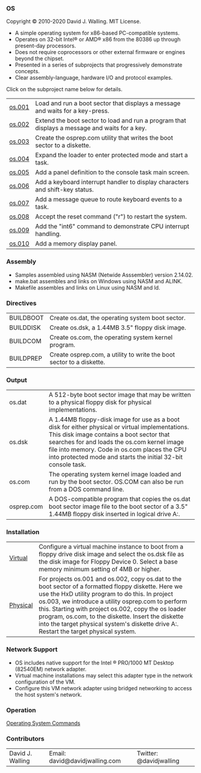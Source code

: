 ### OS

Copyright :copyright: 2010-2020 David J. Walling. MIT License.

- A simple operating system for x86-based PC-compatible systems.
- Operates on 32-bit Intel:registered: or AMD:registered: x86 from the 80386 up through present-day processors.
- Does not require coprocessors or other external firmware or engines beyond the chipset.
- Presented in a series of subprojects that progressively demonstrate concepts.
- Clear assembly-language, hardware I/O and protocol examples.

Click on the subproject name below for details.

<table>
<tr><td><a href="/src/os.001">os.001</a></td><td>Load and run a boot sector that displays a message and waits for a key-press.</td></tr>
<tr><td><a href="/src/os.002">os.002</a></td><td>Extend the boot sector to load and run a program that displays a message and waits for a key.</td></tr>
<tr><td><a href="/src/os.003">os.003</a></td><td>Create the osprep.com utility that writes the boot sector to a diskette.</td></tr>
<tr><td><a href="/src/os.004">os.004</a></td><td>Expand the loader to enter protected mode and start a task.</td></tr>
<tr><td><a href="/src/os.005">os.005</a></td><td>Add a panel definition to the console task main screen.</td></tr>
<tr><td><a href="/src/os.006">os.006</a></td><td>Add a keyboard interrupt handler to display characters and shift-key status.</td></tr>
<tr><td><a href="/src/os.007">os.007</a></td><td>Add a message queue to route keyboard events to a task.</td></tr>
<tr><td><a href="/src/os.008">os.008</a></td><td>Accept the reset command ("r") to restart the system.</td></tr>
<tr><td><a href="/src/os.009">os.009</a></td><td>Add the "int6" command to demonstrate CPU interrupt handling.</td></tr>
<tr><td><a href="/src/os.010">os.010</a></td><td>Add a memory display panel.</td></tr>
<!--
<tr><td><a href="docs/OS010.md">os.010</a></td><td>Add memory allocation and deallocation routines</td></tr>
<tr><td><a href="docs/OS011.md">os.011</a></td><td>Display memory sizes reported by BIOS and Real-Time Clock (RTC)</td></tr>
<tr><td><a href="docs/OS012.md">os.012</a></td><td>Add "date", "time" and related commands with RTC chip support</td></tr>
<tr><td><a href="docs/OS013.md">os.013</a></td><td>Probe and display PCI devices</td></tr>
<tr><td><a href="docs/OS014.md">os.014</a></td><td>Display Ethernet adapter memory I/O address and port</td></tr>
<tr><td><a href="docs/OS015.md">os.015</a></td><td>Initialize and reset discovered PCI network adapter</td></tr>
<tr><td><a href="docs/OS016.md">os.016</a></td><td>Receive an Ethernet frame from the network</td></tr>
<tr><td><a href="docs/OS017.md">os.017</a></td><td>Add a second task and IRQ0-driven task switching</td></tr>
<tr><td><a href="docs/OS018.md">os.018</a></td><td>Load and run a task (program) from disk</td></tr>
<tr><td><a href="docs/OS019.md">os.019</a></td><td>Start, stop and list tasks</td></tr>
<tr><td><a href="docs/OS020.md">os.020</a></td><td>Configure tasks to run at start-up</td></tr>
-->
</table>

### Assembly

- Samples assembled using NASM (Netwide Asssembler) version 2.14.02.
- make.bat assembles and links on Windows using NASM and ALINK.
- Makefile assembles and links on Linux using NASM and ld.

### Directives

<table>
<tr><td>BUILDBOOT</td><td>Create os.dat, the operating system boot sector.</td></tr>
<tr><td>BUILDDISK</td><td>Create os.dsk, a 1.44MB 3.5" floppy disk image.</td></tr>
<tr><td>BUILDCOM</td><td>Create os.com, the operating system kernel program.</td></tr>
<tr><td>BUILDPREP</td><td>Create osprep.com, a utility to write the boot sector to a diskette.</td></tr>
</table>

### Output

<table>
<tr><td>os.dat</td><td>A 512-byte boot sector image that may be written to a physical floppy disk for physical implementations.</td></tr>
<tr><td>os.dsk</td><td>A 1.44MB floppy-disk image for use as a boot disk for either physical or virtual implementations. This disk image contains a boot sector that searches for and loads the os.com kernel image file into memory. Code in os.com places the CPU into protected mode and starts the initial 32-bit console task.</td></tr>
<tr><td>os.com</td><td>The operating system kernel image loaded and run by the boot sector. OS.COM can also be run from a DOS command line.</td></tr>
<tr><td>osprep.com</td><td>A DOS-compatible program that copies the os.dat boot sector image file to the boot sector of a 3.5" 1.44MB floppy disk inserted in logical drive A:.</td></tr>
</table>

### Installation

<table>
<tr><td><a href="/docs/VIRTUAL.md">Virtual</a></td><td>Configure a virtual machine instance to boot from a floppy drive disk image and select the os.dsk file as the disk image for Floppy Device 0. Select a base memory minimum setting of 4MB or higher.</td></tr>
<tr><td><a href="/docs/PHYSICAL.md">Physical</a></td><td>For projects os.001 and os.002, copy os.dat to the boot sector of a formatted floppy diskette. Here we use the HxD utility program to do this. In project os.003, we introduce a utility osprep.com to perform this. Starting with project os.002, copy the os loader program, os.com, to the diskette. Insert the diskette into the target physical system's diskette drive A:. Restart the target physical system.</td></tr>
</table>

### Network Support

- OS includes native support for the Intel :registered: PRO/1000 MT Desktop (82540EM) network adapter.
- Virtual machine installations may select this adapter type in the network configuration of the VM.
- Configure this VM network adapter using bridged networking to access the host system's network.

### Operation

[Operating System Commands](/docs/COMMANDS.md)

### Contributors

<table>
<tr><td>David J. Walling</td><td>Email: david@davidjwalling.com</td><td>Twitter: @davidjwalling</td></tr>
</table>
